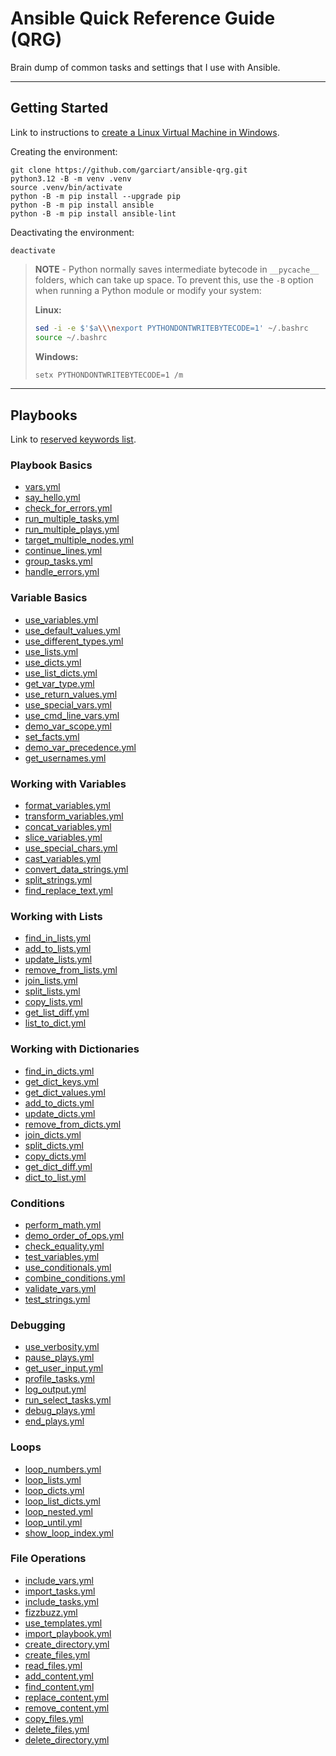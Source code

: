 # Ansible Quick Reference Guide (QRG)

Brain dump of common tasks and settings that I use with Ansible.

-----

## Getting Started

Link to instructions to [create a Linux Virtual Machine in Windows](/xtra/linux-vm-in-windows.md).

Creating the environment:

```shell
git clone https://github.com/garciart/ansible-qrg.git
python3.12 -B -m venv .venv
source .venv/bin/activate
python -B -m pip install --upgrade pip
python -B -m pip install ansible
python -B -m pip install ansible-lint
```

Deactivating the environment:

```shell
deactivate
```

> **NOTE** - Python normally saves intermediate bytecode in `__pycache__` folders, which can take up space. To prevent this, use the `-B` option when running a Python module or modify your system:
>
> **Linux:**
>
> ```bash
> sed -i -e $'$a\\\nexport PYTHONDONTWRITEBYTECODE=1' ~/.bashrc
> source ~/.bashrc
> ```
>
> **Windows:**
>
> ```bash
> setx PYTHONDONTWRITEBYTECODE=1 /m
> ```

-----

## Playbooks

Link to [reserved keywords list](/xtra/reserved-ansible-keywords.md).

### Playbook Basics

- [vars.yml](/playbooks/01_basics/vars.yml "Initialize different data types used by Ansible")
- [say_hello.yml](/playbooks/01_basics/say_hello.yml "Show a greeting using the debug module")
- [check_for_errors.yml](/playbooks/01_basics/check_for_errors.yml "Check for errors and styling issues")
- [run_multiple_tasks.yml](/playbooks/01_basics/run_multiple_tasks.yml "Run multiple tasks in a play")
- [run_multiple_plays.yml](/playbooks/01_basics/run_multiple_plays.yml "Run multiple plays in a playbook")
- [target_multiple_nodes.yml](/playbooks/01_basics/target_multiple_nodes.yml "Target multiple nodes nodes in a playbook")
- [continue_lines.yml](/playbooks/01_basics/continue_lines.yml "Split long strings to improve readability")
- [group_tasks.yml](/playbooks/01_basics/group_tasks.yml "Group tasks using blocks")
- [handle_errors.yml](/playbooks/01_basics/handle_errors.yml "Handle errors using blocks")

### Variable Basics

- [use_variables.yml](/playbooks/02a_variable_basics/use_variables.yml "Set and show the value of a scalar variable")
- [use_default_values.yml](/playbooks/02a_variable_basics/use_default_values.yml "Use default values if variables are undefined or empty")
- [use_different_types.yml](/playbooks/02a_variable_basics/use_different_types.yml "Set and show different types of scalar variables")
- [use_lists.yml](/playbooks/02a_variable_basics/use_lists.yml "Set and show lists of variables")
- [use_dicts.yml](/playbooks/02a_variable_basics/use_dicts.yml "Set and show dictionaries of variables")
- [use_list_dicts.yml](/playbooks/02a_variable_basics/use_list_dicts.yml "Set and show a list of dictionaries")
- [get_var_type.yml](/playbooks/02a_variable_basics/get_var_type.yml "Show variables and their types")
- [use_return_values.yml](/playbooks/02a_variable_basics/use_return_values.yml "Get and show the return values of a task")
- [use_special_vars.yml](/playbooks/02a_variable_basics/use_special_vars.yml "Get and show special variables and facts")
- [use_cmd_line_vars.yml](/playbooks/02a_variable_basics/use_cmd_line_vars.yml "Get and show command line variables")
- [demo_var_scope.yml](/playbooks/02a_variable_basics/demo_var_scope.yml "Demonstrate variable scope in a playbook")
- [set_facts.yml](/playbooks/02a_variable_basics/set_facts.yml "Set a fact usable by the plays and tasks in a playbook")
- [demo_var_precedence.yml](/playbooks/02a_variable_basics/demo_var_precedence.yml "Demonstrate variable precedence in a play")
- [get_usernames.yml](/playbooks/02a_variable_basics/get_usernames.yml "Use different variables to get the name of the Ansible user")

### Working with Variables

- [format_variables.yml](/playbooks/02b_variable_output/format_variables.yml "Format output using filters")
- [transform_variables.yml](/playbooks/02b_variable_output/transform_variables.yml "Transform variables using filters")
- [concat_variables.yml](/playbooks/02b_variable_output/concat_variables.yml "Concatenate different types of variables")
- [slice_variables.yml](/playbooks/02b_variable_output/slice_variables.yml "Show parts of a variable using slicing")
- [use_special_chars.yml](/playbooks/02b_variable_output/use_special_chars.yml "Use reserved and special characters")
- [cast_variables.yml](/playbooks/02b_variable_output/cast_variables.yml "Cast variables to other types")
- [convert_data_strings.yml](/playbooks/02b_variable_output/convert_data_strings.yml "Convert data strings to structures")
- [split_strings.yml](/playbooks/02b_variable_output/split_strings.yml "Split strings into lists of items")
- [find_replace_text.yml](/playbooks/02b_variable_output/find_replace_text.yml "Find text and replace text")

### Working with Lists

- [find_in_lists.yml](find_in_lists.yml "Find items in a list")
- [add_to_lists.yml](add_to_lists.yml "Add items to a list")
- [update_lists.yml](update_lists.yml "Update items in a list")
- [remove_from_lists.yml](remove_from_lists.yml "Remove items from a list")
- [join_lists.yml](join_lists.yml "Join lists into a single list")
- [split_lists.yml](split_lists.yml "Split a list into multiple lists")
- [copy_lists.yml](copy_lists.yml "Copy lists fully or in part")
- [get_list_diff.yml](get_list_diff.yml "Get the differences between lists")
- [list_to_dict.yml](list_to_dict.yml "Convert a list to a dictionary")

### Working with Dictionaries

- [find_in_dicts.yml](find_in_dicts.yml "Find items in a dictionary")
- [get_dict_keys.yml](get_dict_keys.yml "Get a list of keys in a dictionary")
- [get_dict_values.yml](get_dict_values.yml "Get a list of values in a dictionary")
- [add_to_dicts.yml](add_to_dicts.yml "Add items to a dictionary")
- [update_dicts.yml](update_dicts.yml "Update items in a dictionary")
- [remove_from_dicts.yml](remove_from_dicts.yml "Remove items from a dictionary")
- [join_dicts.yml](join_dicts.yml "Join dictionaries into a single dictionary")
- [split_dicts.yml](split_dicts.yml "Split a dictionary into multiple dictionaries")
- [copy_dicts.yml](copy_dicts.yml "Copy dictionaries fully or in part")
- [get_dict_diff.yml](get_dict_diff.yml "Get the differences between dictionaries")
- [dict_to_list.yml](dict_to_list.yml "Convert a dictionary to a list")

### Conditions

- [perform_math.yml](/playbooks/03_conditions/perform_math.yml "Perform calculations using constants and variables")
- [demo_order_of_ops.yml](/playbooks/03_conditions/demo_order_of_ops.yml "Demonstrate the order of operations")
- [check_equality.yml](/playbooks/03_conditions/check_equality.yml "Check if values are equal")
- [test_variables.yml](/playbooks/03_conditions/test_variables.yml "Test if an expression is true or false")
- [use_conditionals.yml](/playbooks/03_conditions/use_conditionals.yml "Check for a condition in a task")
- [combine_conditions.yml](/playbooks/03_conditions/combine_conditions.yml "Check for multiple conditions in a task")
- [validate_vars.yml](/playbooks/03_conditions/validate_vars.yml "Check if a variable is undefined, null, or empty")
- [test_strings.yml](/playbooks/03_conditions/test_strings.yml "Test if a string starts with, contains, or ends with value")

### Debugging

- [use_verbosity.yml](/playbooks/04_debugging/use_verbosity.yml "Limit output using the verbosity parameter")
- [pause_plays.yml](/playbooks/04_debugging/pause_plays.yml "Pause a play for time or wait for input")
- [get_user_input.yml](/playbooks/04_debugging/get_user_input.yml "Get and show user input")
- [profile_tasks.yml](/playbooks/04_debugging/profile_tasks.yml "Get the time it takes to run tasks")
- [log_output.yml](/playbooks/04_debugging/log_output.yml "Log the output of a play")
- [run_select_tasks.yml](/playbooks/04_debugging/run_select_tasks.yml "Run or skip tasks based on command line arguments")
- [debug_plays.yml](/playbooks/04_debugging/debug_plays.yml "Debug a play using the Ansible debugger")
- [end_plays.yml](/playbooks/04_debugging/end_plays.yml "End a play is a condition is met")

### Loops

- [loop_numbers.yml](/playbooks/05_loops/loop_numbers.yml "Loop over a range of numbers in reverse")
- [loop_lists.yml](/playbooks/05_loops/loop_lists.yml "Loop over a list of items")
- [loop_dicts.yml](/playbooks/05_loops/loop_dicts.yml "Loop over a dictionary")
- [loop_list_dicts.yml](/playbooks/05_loops/loop_list_dicts.yml "Loop over a list of dictionaries")
- [loop_nested.yml](/playbooks/05_loops/loop_nested.yml "Loop over nested lists")
- [loop_until.yml](/playbooks/05_loops/loop_until.yml "Loop until a condition is met")
- [show_loop_index.yml](/playbooks/05_loops/show_loop_index.yml "Show loop index with loop_control")

### File Operations

- [include_vars.yml](/playbooks/06_file_operations/include_vars.yml "Use variables from external files")
- [import_tasks.yml](/playbooks/06_file_operations/import_tasks.yml "Import and run tasks from external YAML files")
- [include_tasks.yml](/playbooks/06_file_operations/include_tasks.yml "Include and run tasks from external YAML files")
- [fizzbuzz.yml](/playbooks/06_file_operations/fizzbuzz.yml "Run FizzBuzz using include_tasks")
- [use_templates.yml](/playbooks/06_file_operations/use_templates.yml "Use templates to create formatted files")
- [import_playbook.yml](/playbooks/06_file_operations/import_playbook.yml "Import and run another playbook")
- [create_directory.yml](/playbooks/06_file_operations/create_directory.yml "Create a subdirectory in the current working directory")
- [create_files.yml](/playbooks/06_file_operations/create_files.yml "Create files")
- [read_files.yml](/playbooks/06_file_operations/read_files.yml "Read the contents of files")
- [add_content.yml](/playbooks/06_file_operations/add_content.yml "Add content to files")
- [find_content.yml](/playbooks/06_file_operations/find_content.yml "Find and show content from files")
- [replace_content.yml](/playbooks/06_file_operations/replace_content.yml "Edit content in files")
- [remove_content.yml](/playbooks/06_file_operations/remove_content.yml "Remove content from files")
- [copy_files.yml](/playbooks/06_file_operations/copy_files.yml "Copy files to another file or location")
- [delete_files.yml](/playbooks/06_file_operations/delete_files.yml "Delete files")
- [delete_directory.yml](/playbooks/06_file_operations/delete_directory.yml "Delete directory")
